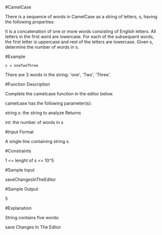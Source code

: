 #CamelCase

There is a sequence of words in CamelCase as a string of letters, s, having the following properties:

It is a concatenation of one or more words consisting of English letters.
All letters in the first word are lowercase.
For each of the subsequent words, the first letter is uppercase and rest of the letters are lowercase.
Given s, determine the number of words in s.

#Example

    s = oneTwoThree

There are 3 words in the string: 'one', 'Two', 'Three'.

#Function Description

Complete the camelcase function in the editor below.

camelcase has the following parameter(s):

string s: the string to analyze
Returns

int: the number of words in s

#Input Format

A single line containing string s.

#Constraints

1 <= lenght of s <= 10^5

#Sample Input

saveChangesInTheEditor

#Sample Output

5

#Explanation

String  contains five words:

save
Changes
In
The
Editor